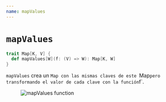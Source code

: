 ```yaml
---
name: mapValues
---
```


# `mapValues`

~~~ scala
trait Map[K, V] {
  def mapValues[W](f: (V) => W): Map[K, W]
}
~~~

`mapValues` crea un `Map con las mismas claves de este `Map` pero transformando el valor de cada clave con la función `f`.

<figure class="diagram">
  <img src="../images/mapValues.svg" alt="mapValues function">
  <!-- <figcaption class="diagram-desc"></figcaption> -->
</figure>
